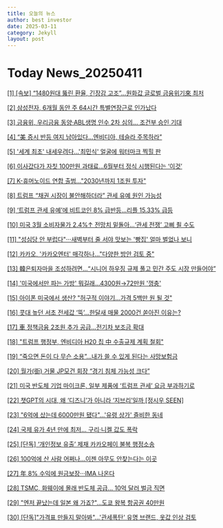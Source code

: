 ```yaml
---
title: 오늘의 뉴스
author: best investor
date: 2025-03-11
category: Jekyll
layout: post
---
```


# Today News_20250411

[[1]  [속보] “1480원대 뚫린 환율, 긴장감 고조”…원화값 글로벌 금융위기來 최저](http://v.daum.net/v/20250409153900594)

[[2]  삼성전자, 6개월 동안 주 64시간 특별연장근로 인가났다](http://v.daum.net/v/20250410193502158)

[[3]  금융위, 우리금융 동양·ABL생명 인수 2차 심의… 조건부 승인 기대](http://v.daum.net/v/20250410162845050)

[[4]  “美 증시 반등 여지 남아있다…엔비디아, 테슬라 주목하라”](http://v.daum.net/v/20250410144821660)

[[5]  '세계 최초' 내세우려다…'최민식' 얼굴에 워터마크 찍힐 판](http://v.daum.net/v/20250410180902790)

[[6]  이사갔다가 자칫 100만원 과태료…6월부터 정식 시행된다는 ‘이것’](http://v.daum.net/v/20250410100731141)

[[7]  K-휴머노이드 연합 출범…"2030년까지 1조원 투자"](http://v.daum.net/v/20250410140550993)

[[8]  트럼프 “채권 시장이 불안해하더라” 관세 유예 원인 가능성](http://v.daum.net/v/20250410064243032)

[[9]  ‘트럼프 관세 유예’에 비트코인 8% 급반등…리플 15.33% 급등](http://v.daum.net/v/20250410073017733)

[[10]  미국 3월 소비자물가 2.4%↑ 전망치 밑돌아…‘관세 전쟁’ 고삐 죌 수도](http://v.daum.net/v/20250410223501056)

[[11]  "성심당 안 부럽다"···새벽부터 줄 서야 맛보는 '빵집' 얼마 벌었나 보니](http://v.daum.net/v/20250410114658484)

[[12]  카카오, '카카오엔터' 매각하나…"다양한 방안 검토 중"](http://v.daum.net/v/20250409155147150)

[[13]  韓은퇴자마을 조성하려면...“시니어 하우징 규제 풀고 민간 주도 시장 만들어야”](http://v.daum.net/v/20250410160305817)

[[14]  '미국에서만 파는 가방' 뭐길래…4300원→72만원 '껑충'](http://v.daum.net/v/20250410222103981)

[[15]  아이폰 미국에서 생산? "허구적 이야기...가격 5백만 원 될 것"](http://v.daum.net/v/20250410081912703)

[[16]  콧대 높던 서초 전세값 ‘뚝’…한달새 매물 2000건 쏟아진 이유는?](http://v.daum.net/v/20250410202400067)

[[17]  車 정책금융 2조원 추가 공급…전기차 보조금 확대 ](http://v.daum.net/v/20250409102105229)

[[18]  "트럼프 행정부, 엔비디아 H20 칩 中 수출규제 계획 철회"](http://v.daum.net/v/20250410083411130)

[[19]  “죽으면 돈이 다 무슨 소용”...내가 쓸 수 있게 된다는 사망보험금](http://v.daum.net/v/20250410230001224)

[[20]  월가(街) 거물 JP모건 회장 “경기 침체 가능성 크다”](http://v.daum.net/v/20250410024350652)

[[21]  미국 반도체 기업 마이크론, 일부 제품에 ‘트럼프 관세’ 요금 부과하기로](http://v.daum.net/v/20250409130922028)

[[22]  챗GPT의 시대, 왜 ‘디즈니’가 아니라 ‘지브리’일까 [정시우 SEEN]](http://v.daum.net/v/20250410060013103)

[[23]  "6억에 샀는데 6000만원 됐다"…'유령 상가' 즐비한 동네](http://v.daum.net/v/20250410045701178)

[[24]  국제 유가 4년 만에 최저… 구리·니켈 값도 폭락](http://v.daum.net/v/20250410003120009)

[[25]  [단독] ‘개인정보 유출’ 제재 카카오페이 불복 행정소송](http://v.daum.net/v/20250410165400170)

[[26]  100억에 산 사람 어쩌나...이젠 아무도 안찾는다는 이곳](http://v.daum.net/v/20250409092520598)

[[27]  年 8% 수익에 원금보장···IMA 나온다](http://v.daum.net/v/20250409174429698)

[[28]  TSMC, 화웨이에 몰래 반도체 공급... 10억 달러 벌금 직면](http://v.daum.net/v/20250409101749069)

[[29]  "엔저 끝났는데 일본 왜 가죠?"…도쿄 왕복 항공권 40만원](http://v.daum.net/v/20250410065601177)

[[30]  [단독]"가격표 만들지 말아봐"…'관세폭탄' 유명 브랜드, 옷값 인상 검토](http://v.daum.net/v/20250410054003837)

